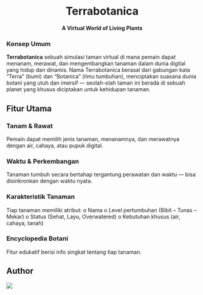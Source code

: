 <h1 align="center">  Terrabotanica</h1> <p align="center"> <b>A Virtual World of Living Plants </b> </p>

### Konsep Umum

**Terrabotanica** sebuah simulasi taman virtual di mana pemain dapat menanam, merawat, dan mengembangkan tanaman dalam dunia digital yang hidup dan dinamis. Nama Terrabotanica berasal dari gabungan kata “Terra”  (bumi) dan “Botanica” (ilmu tumbuhan), menciptakan suasana dunia botani yang utuh dan imersif — seolah-olah taman ini berada di sebuah planet yang khusus diciptakan untuk kehidupan tanaman.

## Fitur Utama
### Tanam & Rawat 
Pemain dapat memilih jenis tanaman, menanamnya, dan merawatnya dengan air, cahaya, atau pupuk digital. 
### Waktu & Perkembangan
Tanaman tumbuh secara bertahap tergantung perawatan dan waktu — bisa disinkronkan dengan waktu nyata. 
### Karakteristik Tanaman
Tiap tanaman memiliki atribut: 
o Nama 
o Level pertumbuhan (Bibit – Tunas – Mekar) 
o Status (Sehat, Layu, Overwatered) 
o Kebutuhan khusus (air, cahaya, tanah)
### Encyclopedia Botani
Fitur edukatif berisi info singkat tentang tiap tanaman. 

## Author
<a href="https://github.com/Pdddo/project-UTS/graphs/contributors">
  <img src="https://contrib.rocks/image?repo=Pdddo/project-UTS" />
</a>
